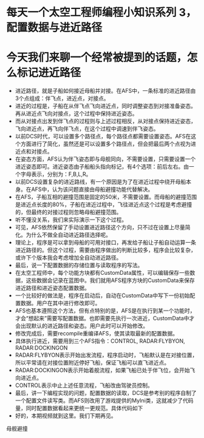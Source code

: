 每天一个太空工程师编程小知识系列 3，配置数据与进近路径
======================

# 今天我们来聊一个经常被提到的话题，怎么标记进近路径
- 进近路径，就是子船如何接近母船并对接。在AFS中，一条标准的进近路径由3个点组成：伴飞点，进近点，对接点。
- 进近的过程是，子船在从伴飞点飞向进近点，同时调整姿态到对接准备姿态。再从进近点飞向对接点，这个过程中保持进近姿态。
- 而从对接点出发到伴飞点的过程则与上述过程相反，从对接点保持进近姿态，飞向进近点，再飞向伴飞点，在这个过程中调速到伴飞姿态。
- 以前DCS时代，可以设置多个路径点，每个路径点都需要设置姿态。AFS在这个方面进行了简化，虽然还是可以设置多个路径点，但会把最后两个点视为进近点和对接点。
- 在姿态方面，AFS认为伴飞姿态即与母舰同向，不需要设置，只需要设置一个进近姿态即可。进近姿态由子船船头指向标记，有4个选项：前后左右。由一个字母表示，分别为：F,B,L,R。
- 以前DCS设置复杂的进近路线，有一个原因是为了在进近过程中绕开母船本身。在AFS中，认为该问题直接由母船避撞功能代替解决。
- 在AFS，子船互相的避撞范围是固定的50米，不需要设置。而母船的避撞范围是进近点长度的80%，子船在进近过程中，飞往进近点这个过程是考虑避撞的，但最终的对接过程则忽略母船避撞范围。
- 听不懂没关系，我们来实际演示一下这个过程。
- 可见，AFS依然保留了手动设置进近路径这个方向，只不过在设置上尽量简化。为什么不做全自动进近路径选择呢。
- 理论上，程序是可以拿到母船的可用对接口，再发给子船让子船自动运算一条进近路径的。但这个过程，需要由程序做出的判断比较多，程序会比较复杂，或许下个版本我会考虑增加全自动进近路径。
- 最后，说一下配置数据的存储位置与读取程序的写法。
- 在太空工程师中，每个功能方块都有CustomData属性，可以编辑保存一些数据，这些数据会记录在蓝图中。我们就用AFS程序方块的CustomData来保存进近路径和进近姿态配置数据。
- 一个比较好的做法是，程序在启动后，自动在CustomData中写下一份初始配置数据。用户在其中进行修改即可。
- AFS也基本遵照这个方法，但有点特别的是，AFS是在执行到某一个功能时，才会“想起来”需要写配置数据。也即需要先执行一次进近，CustomData中才会出现默认的进近路径和姿态。用户此时可以开始修改。
- 修改完成后，需要recompile重编译AFS，使其读取最新的配置数据。
- 具体执行进近，需要用到三个AFS指令：CONTROL, RADAR:FLYBYON, RADAR:DOCKINGON 
- RADAR:FLYBYON表示开始出发流程，程序启动时，飞船默认是在对接位置，所以平常请在对接位置附近停好飞船，保证飞船可以直飞进近点。
- RADAR:DOCKINGON表示开始着舰流程，如果飞船已处于伴飞位，会开始飞向进近点。
- CONTROL表示中止上述任意流程，飞船改由驾驶员控制。
- 最后，讲一下编程实现的问题，配置数据的读取，DCS是参考别的程序自制了一个配置文件读写类。而AFS则改用了游戏提供的MyIni类，这就减少了代码量，同时配置数据看起来更统一更规范。具体代码如下
- 好的，本期视频就到这里。我们下期再见。

母舰避撞